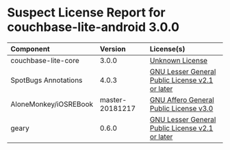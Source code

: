 
Suspect License Report for couchbase-lite-android 3.0.0
=======================================================

|Component|Version|License(s)|
| :--- | :--- | :--- |
|couchbase-lite-core|3.0.0|[Unknown License](../../license-data/00000000-0010-0000-0000-000000000000.txt)|
|SpotBugs Annotations|4.0.3|[GNU Lesser General Public License v2.1 or later](../../license-data/cff110eb-f85c-445c-9d3b-00a04b7f4cf0.txt)|
|AloneMonkey/iOSREBook|master-20181217|[GNU Affero General Public License v3.0](../../license-data/394cd54e-2263-4005-ac0b-2c080a383d84.txt)|
|geary|0.6.0|[GNU Lesser General Public License v2.1 or later](../../license-data/cff110eb-f85c-445c-9d3b-00a04b7f4cf0.txt)|
